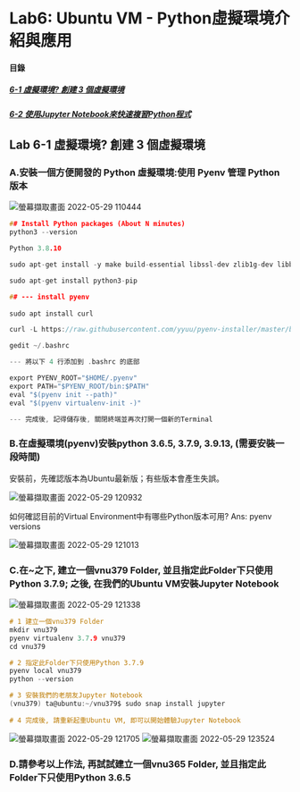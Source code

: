 # Lab6: Ubuntu VM - Python虛擬環境介紹與應用

<a name="000"/>

#### 目錄

##### [6-1 虛擬環境? 創建 3 個虛擬環境](#001)
##### [6-2 使用Jupyter Notebook來快速複習Python程式](#002)

<a name="001"/>

## Lab 6-1 虛擬環境? 創建 3 個虛擬環境

### A.安裝一個方便開發的 Python 虛擬環境:使用 Pyenv 管理 Python 版本

![螢幕擷取畫面 2022-05-29 110444](https://user-images.githubusercontent.com/89327102/170852617-84650662-3e8f-4983-9a75-39b27e022cac.jpg)

````c
## Install Python packages (About N minutes)
python3 --version

Python 3.8.10

sudo apt-get install -y make build-essential libssl-dev zlib1g-dev libbz2-dev libreadline-dev libsqlite3-dev wget curl llvm libncurses5-dev libncursesw5-dev xz-utils tk-dev libffi-dev liblzma-dev python-openssl python-dev

sudo apt-get install python3-pip

## --- install pyenv
 
sudo apt install curl 

curl -L https://raw.githubusercontent.com/yyuu/pyenv-installer/master/bin/pyenv-installer | bash

gedit ~/.bashrc

--- 將以下 4 行添加到 .bashrc 的底部

export PYENV_ROOT="$HOME/.pyenv"
export PATH="$PYENV_ROOT/bin:$PATH"
eval "$(pyenv init --path)"
eval "$(pyenv virtualenv-init -)"

--- 完成後, 記得儲存後, 關閉終端並再次打開一個新的Terminal
````

### B.在虛擬環境(pyenv)安裝python 3.6.5, 3.7.9, 3.9.13, (需要安裝一段時間)

安裝前，先確認版本為Ubuntu最新版；有些版本會產生失誤。

![螢幕擷取畫面 2022-05-29 120932](https://user-images.githubusercontent.com/89327102/170852663-94226229-8b7b-49a2-82ab-1a7802f16b70.jpg)

如何確認目前的Virtual Environment中有哪些Python版本可用? Ans: pyenv versions

![螢幕擷取畫面 2022-05-29 121013](https://user-images.githubusercontent.com/89327102/170852758-595f8a72-59d6-4cfd-bbf1-8adbf65872a8.jpg)


### C.在~之下, 建立一個vnu379 Folder, 並且指定此Folder下只使用Python 3.7.9; 之後, 在我們的Ubuntu VM安裝Jupyter Notebook

![螢幕擷取畫面 2022-05-29 121338](https://user-images.githubusercontent.com/89327102/170852793-8c53fff2-42e4-44f5-90c1-d173a0f759c5.jpg)

````c
# 1 建立一個vnu379 Folder
mkdir vnu379
pyenv virtualenv 3.7.9 vnu379
cd vnu379

# 2 指定此Folder下只使用Python 3.7.9
pyenv local vnu379
python --version

# 3 安裝我們的老朋友Jupyter Notebook
(vnu379) ta@ubuntu:~/vnu379$ sudo snap install jupyter
 
# 4 完成後, 請重新起重Ubuntu VM, 即可以開始體驗Jupyter Notebook

````
![螢幕擷取畫面 2022-05-29 121705](https://user-images.githubusercontent.com/89327102/170852826-cbde1757-144a-4a0f-acd8-ff8213278bbf.jpg)
![螢幕擷取畫面 2022-05-29 123524](https://user-images.githubusercontent.com/89327102/170852873-ced1da8c-a5a1-4b88-af1d-17f2eb03d47b.jpg)


### D.請參考以上作法, 再試試建立一個vnu365 Folder, 並且指定此Folder下只使用Python 3.6.5


